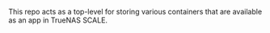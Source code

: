 This repo acts as a top-level for storing various containers
that are available as an app in TrueNAS SCALE.
